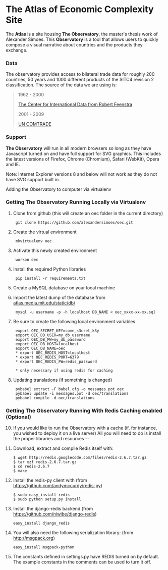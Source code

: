 # The Atlas of Economic Complexity Site

The **Atlas** is a site housing **The Observatory**, the master's thesis work
of Alexander Simoes. This **Observatory** is a tool that allows users to quickly
compose a visual narrative about countries and the products they exchange.


### Data

The observatory provides access to bilateral trade data for roughly 200 countries,
50 years and 1000 different products of the SITC4 revision 2 classification. The
source of the data we are using is:

> 1962 - 2000
>
> [The Center for International Data from Robert Feenstra](http://cid.econ.ucdavis.edu/)
>
> 2001 - 2009
>
> [UN COMTRADE](http://comtrade.un.org/)

### Support

**The Observatory** will run in all modern browsers so long as they have
Javascript turned on and have full support for SVG graphics. This includes 
the latest versions of Firefox, Chrome (Chromium), Safari (WebKit), Opera and IE.

Note: Internet Explorer versions 8 and below will not work as they do not have
SVG support built in.

Adding the Observatory to computer via virtualenv

### Getting The Observatory Running Locally via Virtualenv

1. Clone from github (this will create an oec folder in the current directory)

        git clone https://github.com/alexandersimoes/oec.git
2. Create the virtual environment

        mkvirtualenv oec
3. Activate this newly created environment

        workon oec
4. Install the required Python libraries

        pip install -r requirements.txt
5. Create a MySQL database on your local machine
6. Import the latest dump of the database from [atlas.media.mit.edu/static/db/](http://atlas.media.mit.edu/static/db/)

        mysql -u username -p -h localhost DB_NAME < oec_xxxx-xx-xx.sql
7. Be sure to create the following local environment variables

        export OEC_SECRET_KEY=some_s3cret_k3y
        export OEC_DB_USER=my_db_username
        export OEC_DB_PW=my_db_password
        export OEC_DB_HOST=localhost
        export OEC_DB_NAME=oec
        * export OEC_REDIS_HOST=localhost
        * export OEC_REDIS_PORT=6379
        * export OEC_REDIS_PW=redis_password

        * only necessary if using redis for caching
8. Updating translations (if something is changed)

        pybabel extract -F babel.cfg -o messages.pot oec
        pybabel update -i messages.pot -d oec/translations
        pybabel compile -d oec/translations

### Getting The Observatory Running With Redis Caching enabled (Optional)

10. If you would like to run the Observatory with a cache (if, for instance, you wished to deploy it on a live server)
    All you will need to do is install the proper libraries and resources --

11. Download, extract and compile Redis itself with:

        $ wget http://redis.googlecode.com/files/redis-2.6.7.tar.gz
        $ tar xzf redis-2.6.7.tar.gz
        $ cd redis-2.6.7
        $ make  

12.	Install the redis-py client with (from https://github.com/andymccurdy/redis-py)

        $ sudo easy_install redis
        $ sudo python setup.py install

13. Install the django-redis backend (from https://github.com/niwibe/django-redis)

        easy_install django_redis

14. You will also need the following serialization library: (from http://msgpack.org)

        easy_install msgpack-python

15. The constants defined in settings.py have REDIS turned on by default. The example constants in the comments can be used to turn it off.
